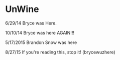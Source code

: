 UnWine
======

6/29/14 Bryce was Here.








10/10/14 Bryce was here AGAIN!!!


5/17/2015 Brandon Snow was here

8/27/15 If you're reading this, stop it! (brycewuzhere)
